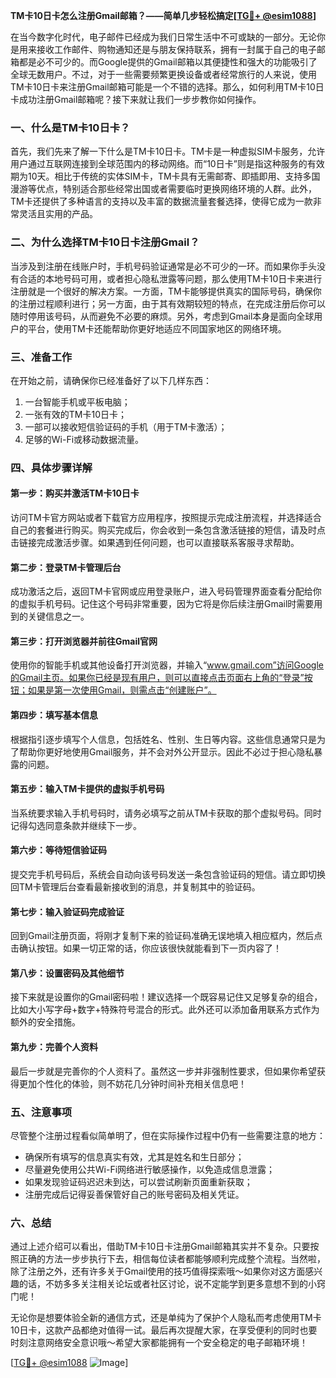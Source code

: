 **TM卡10日卡怎么注册Gmail邮箱？——简单几步轻松搞定[[TG💪+ @esim1088](https://t.me/s/esim1088)]**

在当今数字化时代，电子邮件已经成为我们日常生活中不可或缺的一部分。无论你是用来接收工作邮件、购物通知还是与朋友保持联系，拥有一封属于自己的电子邮箱都是必不可少的。而Google提供的Gmail邮箱以其便捷性和强大的功能吸引了全球无数用户。不过，对于一些需要频繁更换设备或者经常旅行的人来说，使用TM卡10日卡来注册Gmail邮箱可能是一个不错的选择。那么，如何利用TM卡10日卡成功注册Gmail邮箱呢？接下来就让我们一步步教你如何操作。

### 一、什么是TM卡10日卡？

首先，我们先来了解一下什么是TM卡10日卡。TM卡是一种虚拟SIM卡服务，允许用户通过互联网连接到全球范围内的移动网络。而“10日卡”则是指这种服务的有效期为10天。相比于传统的实体SIM卡，TM卡具有无需邮寄、即插即用、支持多国漫游等优点，特别适合那些经常出国或者需要临时更换网络环境的人群。此外，TM卡还提供了多种语言的支持以及丰富的数据流量套餐选择，使得它成为一款非常灵活且实用的产品。

### 二、为什么选择TM卡10日卡注册Gmail？

当涉及到注册在线账户时，手机号码验证通常是必不可少的一环。而如果你手头没有合适的本地号码可用，或者担心隐私泄露等问题，那么使用TM卡10日卡来进行注册就是一个很好的解决方案。一方面，TM卡能够提供真实的国际号码，确保你的注册过程顺利进行；另一方面，由于其有效期较短的特点，在完成注册后你可以随时停用该号码，从而避免不必要的麻烦。另外，考虑到Gmail本身是面向全球用户的平台，使用TM卡还能帮助你更好地适应不同国家地区的网络环境。

### 三、准备工作

在开始之前，请确保你已经准备好了以下几样东西：
1. 一台智能手机或平板电脑；
2. 一张有效的TM卡10日卡；
3. 一部可以接收短信验证码的手机（用于TM卡激活）；
4. 足够的Wi-Fi或移动数据流量。

### 四、具体步骤详解

#### 第一步：购买并激活TM卡10日卡
访问TM卡官方网站或者下载官方应用程序，按照提示完成注册流程，并选择适合自己的套餐进行购买。购买完成后，你会收到一条包含激活链接的短信，请及时点击链接完成激活步骤。如果遇到任何问题，也可以直接联系客服寻求帮助。

#### 第二步：登录TM卡管理后台
成功激活之后，返回TM卡官网或应用登录账户，进入号码管理界面查看分配给你的虚拟手机号码。记住这个号码非常重要，因为它将是你后续注册Gmail时需要用到的关键信息之一。

#### 第三步：打开浏览器并前往Gmail官网
使用你的智能手机或其他设备打开浏览器，并输入“www.gmail.com”访问Google的Gmail主页。如果你已经是现有用户，则可以直接点击页面右上角的“登录”按钮；如果是第一次使用Gmail，则需点击“创建账户”。

#### 第四步：填写基本信息
根据指引逐步填写个人信息，包括姓名、性别、生日等内容。这些信息通常只是为了帮助你更好地使用Gmail服务，并不会对外公开显示。因此不必过于担心隐私暴露的问题。

#### 第五步：输入TM卡提供的虚拟手机号码
当系统要求输入手机号码时，请务必填写之前从TM卡获取的那个虚拟号码。同时记得勾选同意条款并继续下一步。

#### 第六步：等待短信验证码
提交完手机号码后，系统会自动向该号码发送一条包含验证码的短信。请立即切换回TM卡管理后台查看最新接收到的消息，并复制其中的验证码。

#### 第七步：输入验证码完成验证
回到Gmail注册页面，将刚才复制下来的验证码准确无误地填入相应框内，然后点击确认按钮。如果一切正常的话，你应该很快就能看到下一页内容了！

#### 第八步：设置密码及其他细节
接下来就是设置你的Gmail密码啦！建议选择一个既容易记住又足够复杂的组合，比如大小写字母+数字+特殊符号混合的形式。此外还可以添加备用联系方式作为额外的安全措施。

#### 第九步：完善个人资料
最后一步就是完善你的个人资料了。虽然这一步并非强制性要求，但如果你希望获得更加个性化的体验，则不妨花几分钟时间补充相关信息吧！

### 五、注意事项

尽管整个注册过程看似简单明了，但在实际操作过程中仍有一些需要注意的地方：
- 确保所有填写的信息真实有效，尤其是姓名和生日部分；
- 尽量避免使用公共Wi-Fi网络进行敏感操作，以免造成信息泄露；
- 如果发现验证码迟迟未到达，可以尝试刷新页面重新获取；
- 注册完成后记得妥善保管好自己的账号密码及相关凭证。

### 六、总结

通过上述介绍可以看出，借助TM卡10日卡注册Gmail邮箱其实并不复杂。只要按照正确的方法一步步执行下去，相信每位读者都能够顺利完成整个流程。当然啦，除了注册之外，还有许多关于Gmail使用的技巧值得探索哦～如果你对这方面感兴趣的话，不妨多多关注相关论坛或者社区讨论，说不定能学到更多意想不到的小窍门呢！

无论你是想要体验全新的通信方式，还是单纯为了保护个人隐私而考虑使用TM卡10日卡，这款产品都绝对值得一试。最后再次提醒大家，在享受便利的同时也要时刻注意网络安全意识哦～希望大家都能拥有一个安全稳定的电子邮箱环境！

[[TG💪+ @esim1088](https://t.me/s/esim1088) ![Image](https://i.postimg.cc/4NQfJmqS/Snipaste-2025-05-13-00-14-12.png)]